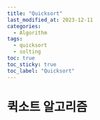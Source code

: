```yaml
---
title: "Quicksort"
last_modified_at: 2023-12-11
categories:
  - Algorithm
tags:
  - quicksort
  - solting
toc: true
toc_sticky: true
toc_label: "Quicksort"
---
```


# 퀵소트 알고리즘
